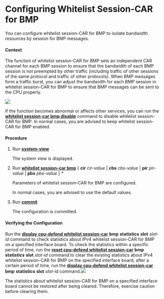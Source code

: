 Configuring Whitelist Session-CAR for BMP
=========================================

You can configure whitelist session-CAR for BMP to isolate bandwidth resources by session for BMP messages.

#### Context

The function of whitelist session-CAR for BMP sets an independent CAR channel for each BMP session to ensure that the bandwidth of each BMP session is not preempted by other traffic (including traffic of other sessions of the same protocol and traffic of other protocols). When BMP messages form a traffic burst, you can adjust the bandwidth for each BMP session in whitelist session-CAR for BMP to ensure that BMP messages can be sent to the CPU properly.

![](../../../../public_sys-resources/note_3.0-en-us.png) 

If the function becomes abnormal or affects other services, you can run the [**whitelist session-car bmp disable**](cmdqueryname=whitelist+session-car+bmp+disable) command to disable whitelist session-CAR for BMP. In normal cases, you are advised to keep whitelist session-CAR for BMP enabled.



#### Procedure

1. Run [**system-view**](cmdqueryname=system-view)
   
   
   
   The system view is displayed.
2. Run [**whitelist session-car bmp**](cmdqueryname=whitelist+session-car+bmp+cir+cbs+pir+pbs) { **cir** *cir-value* | **cbs** *cbs-value* | **pir** *pir-value* | **pbs** *pbs-value* } \*
   
   
   
   Parameters of whitelist session-CAR for BMP are configured.
   
   
   
   In normal cases, you are advised to use the default values.
3. Run [**commit**](cmdqueryname=commit)
   
   
   
   The configuration is committed.

#### Verifying the Configuration

Run the [**display cpu-defend whitelist session-car**](cmdqueryname=display+cpu-defend+whitelist+session-car+bmp+statistics+slot) **bmp** **statistics** **slot** *slot-id* command to check statistics about IPv4 whitelist session-CAR for BMP on a specified interface board. To check the statistics within a specific period of time, run the [**reset cpu-defend whitelist session-car**](cmdqueryname=reset+cpu-defend+whitelist+session-car+bmp+statistics+slot) **bmp** **statistics** **slot** *slot-id* command to clear the existing statistics about IPv4 whitelist session-CAR for BMP on the specified interface board; after a certain period of time, run the [**display cpu-defend whitelist session-car**](cmdqueryname=display+cpu-defend+whitelist+session-car+bmp+statistics+slot) **bmp** **statistics** **slot** *slot-id* command.![](../../../../public_sys-resources/note_3.0-en-us.png) 

The statistics about whitelist session-CAR for BMP on a specified interface board cannot be restored after being cleared. Therefore, exercise caution before clearing them.